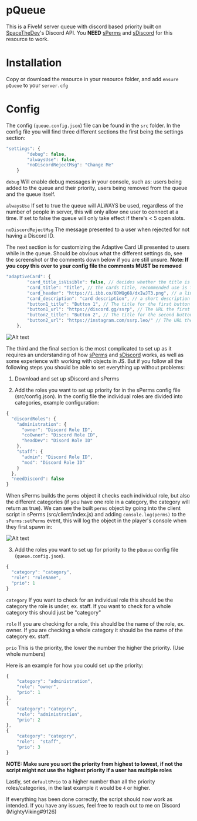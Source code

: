 # pQueue

This is a FiveM server queue with discord based priority built on [SpaceTheDev](https://github.com/SpaceTheDev/)'s Discord API.
You **NEED** [sPerms](https://forum.cfx.re/t/release-sperms-real-time-discord-perms/1686063) and [sDiscord](https://forum.cfx.re/t/release-sdiscord/168002) for this resource to work.

# Installation
Copy or download the resource in your resource folder, and add ``ensure pQueue`` to your ``server.cfg``

# Config
The config (`queue.config.json`) file can be found in the ``src`` folder.
In the config file you will find three different sections the first being the settings section:
```js
"settings": {
        "debug": false,
        "alwaysUse": false,
        "noDiscordRejectMsg": "Change Me" 
    }
```
``debug`` Will enable debug messages in your console, such as: users being added to the queue and their priority, users being removed from the queue and the queue itself.

``alwaysUse`` If set to true the queue will ALWAYS be used, regardless of the number of people in server, this will only allow one user to connect at a time. If set to false the queue will only take effect if there's < 5 open slots.

``noDiscordRejectMsg`` The message presented to a user when rejected for not having a Discord ID.




The next section is for customizing the Adaptive Card UI presented to users while in the queue. Should be obvious what the different settings do, see the screenshot or the comments down below if you are still unsure. 
**Note: If you copy this over to your config file the comments MUST be removed**
```js
"adaptiveCard": {
        "card_title_isVisible": false, // decides whether the title is visible, defaults to false as you will most likely have your community name in the header.
        "card_title": "Title", // the cards title, recommended use is for your community's name.
        "card_header": "https://i.ibb.co/6DWQg68/dxIwJT3.png", // a link to the header picture
        "card_description": "card description", // a short description can be used for messages such as "While you're waiting check out our Discord"
        "button1_title": "Button 1", // The title for the first button
        "button1_url": "https://discord.gg/ssrp", // The URL the first button should open.
        "button2_title": "Button 2", // The title for the second button
        "button2_url": "https://instagram.com/ssrp.leo/" // The URL the second button should open.
    },
```
![Alt text](https://i.ibb.co/7CT9rQK/Screenshot-29.png "Adaptive Card Layout")




The third and the final section is the most complicated to set up as it requires an understanding of how [sPerms](https://forum.cfx.re/t/release-sperms-real-time-discord-perms/1686063) and [sDiscord](https://forum.cfx.re/t/release-sdiscord/168002) works, as well as some experience with working with objects in JS. But if you follow all the following steps you should be able to set everything up without problems:

1. Download and set up sDiscord and sPerms

2. Add the roles you want to set up priority for in the sPerms config file (src/config.json).
In the config file the individual roles are divided into categories, example configuration:
```js
{
  "discordRoles": {
    "administration": {
      "owner": "Discord Role ID", 
      "coOwner": "Discord Role ID",
      "headDev": "Disord Role ID"
    },
    "staff": {
      "admin": "Discord Role ID",
      "mod": "Discord Role ID"
    }
  },
  "needDiscord": false
}
```
When sPerms builds the ``perms`` object it checks each individual role, but also the different categories (if you have one role in a category, the category will return as true). We can see the built ``perms`` object by going into the client script in sPerms (src/client/index.js) and adding ``console.log(perms)`` to the ``sPerms:setPerms`` event, this will log the object in the player's console when they first spawn in:

![Alt text](https://i.ibb.co/kgmv3v1/image-2021-01-16-210720.png "Structure of the built perms")

3. Add the roles you want to set up for priority to the ``pQueue`` config file (``queue.config.json``).
```js
{
  "category": "category",
  "role": "roleName",
  "prio": 1
}
```
``category`` If you want to check for an individual role this should be the category the role is under, ex. staff. If you want to check for a whole category this should just be "category"

``role`` If you are checking for a role, this should be the name of the role, ex. owner. If you are checking a whole category it should be the name of the category ex. staff.

``prio`` This is the priority, the lower the number the higher the priority. (Use whole numbers)

Here is an example for how you could set up the priority:
```js 
{
    "category": "administration",
    "role": "owner",
    "prio": 1
},
{
    "category": "category",
    "role": "administration",
    "prio": 2
},
{
    "category": "category",
    "role":  "staff",
    "prio": 3
}
```
**NOTE: Make sure you sort the priority from highest to lowest, if not the script might not use the highest priority if a user has multiple roles**

Lastly, set ``defaultPrio`` to a higher number than all the priority roles/categories, in the last example it would be ``4`` or higher.


If everything has been done correctly, the script should now work as intended. If you have any issues, feel free to reach out to me on Discord (MightyViking#9126)

